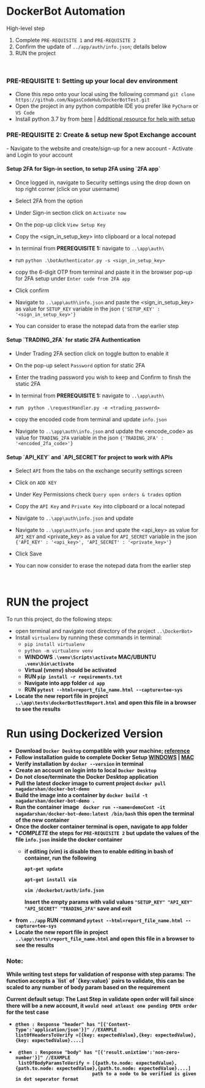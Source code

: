 # DockerBot Automation
High-level step
  1. Complete `PRE-REQUISITE 1` and `PRE-REQUISITE 2`
  2. Confirm the update of `../app/auth/info.json`; details below
  3. RUN the project

<br>
<h3><b>PRE-REQUISITE 1: </b>Setting up your <b>local dev</b> environment</h3>

- Clone this repo onto your local using the following command
  `git clone https://github.com/NagasCodeHub/DockerBotTest.git`
- Open the project in any python compatible IDE you prefer like `PyCharm` or `VS Code`
- Install python 3.7 by from [here](https://www.python.org/downloads/) | [Additional resource for help with setup](https://phoenixnap.com/kb/how-to-install-python-3-windows) 


<h3><b>PRE-REQUISITE 2: </b>Create & setup new Spot Exchange account</h3>
- Navigate to the website and create/sign-up for a new account
- Activate and Login to your account
<br>


<h4>Setup 2FA for Sign-in section, to setup 2FA using `2FA app` </h4>

  - Once logged in, navigate to Security settings using the drop down on top right corner (click on your username)
  
  - Select 2FA from the option
   
  - Under Sign-in section click on `Activate now`
   
  - On the pop-up click `View Setup Key`
   
  - Copy the <sign_in_setup_key> into clipboard or a local notepad
   
  - In terminal from <b>PREREQUISITE 1:</b> navigate to `..\app\auth\`
   
  - run `python .\botAuthenticator.py -s <sign_in_setup_key>`
   
  - copy the 6-digit OTP from terminal and paste it in the browser pop-up for 2FA setup under `Enter code from 2FA app`
   
  - Click confirm
  
  - Navigate to `..\app\auth\info.json` and paste the <sign_in_setup_key> as value for `SETUP_KEY` variable in the json `{'SETUP_KEY' : '<sign_in_setup_key>'}`
    
  - You can consider to erase the notepad data from the earlier step


<h4>Setup `TRADING_2FA` for static 2FA Authentication</h4>

  - Under Trading 2FA section click on toggle button to enable it
  
  - On the pop-up select `Password` option for static 2FA
  
  - Enter the trading password you wish to keep and Confirm to finsh the static 2FA
  
  - In terminal from <b>PREREQUISITE 1:</b> navigate to `..\app\auth\`
  
  - run ` python .\requestHandler.py -e <trading_password>`
  
  - copy the encoded code from terminal and update `info.json`
  
  - Navigate to `..\app\auth\info.json` and update the <encode_code> as value for `TRADING_2FA` variable in the json `{'TRADING_2FA' : '<encoded_2fa_code>'}`


<h4>Setup `API_KEY` and `API_SECRET`for project to work with APIs</h4>

  - Select `API` from the tabs on the exchange security settings screen
  
  - Click on `ADD KEY`
  
  - Under Key Permissions check `Query open orders & trades` option
  
  - Copy the `API Key` and `Private Key` into clipboard or a local notepad
  
  - Navigate to `..\app\auth\info.json` and update
  
  - Navigate to `..\app\auth\info.json` and upate the <api_key> as value for `API_KEY` and <private_key> as a value for `API_SECRET` variable in the json `{'API_KEY' : '<api_key>', 'API_SECRET' : '<private_key>'}`
  
  - Click Save
  
  - You can now consider to erase the notepad data from the earlier step

<br>

# RUN the project
To run this project, do the following steps:
- open terminal and navigate root directory of the project `..\DockerBot>`
- Install `virtualenv` by running these commands in terminal:
   * `pip install virtualenv`
   * `python -m virtualenv venv`
   * <b>WINDOWS `.\venv\Scripts\activate`  MAC/UBUNTU `.venv\bin\activate`
   * Virtual (vnenv) should be activated
   * RUN `pip install -r requirements.txt`
   * Navigate into app folder `cd app`
   * RUN `pytest --html=report_file_name.html --capture=tee-sys`
- Locate the new report file in project `..\app\tests\dockerBotTestReport.html` and open this file in a browser to see the results

# Run using Dockerized Version
- Download `Docker Desktop` compatible with your machine; [reference](https://www.docker.com/get-started/)
- Follow installation guide to complete Docker Setup [WINDOWS](https://docs.docker.com/desktop/install/windows-install/) | [MAC](https://docs.docker.com/desktop/install/mac-install/)
- Verify installation by `docker --version` in terminal
- Create an account on login into to local `Docker Desktop`
- Do not close/terminate the Docker Desktop application
- Pull the latest docker image to current project `docker pull nagadarshan/docker-bot-demo`
- Build the image into a container by `docker build -t nagadarshan/docker-bot-demo .`
- Run the container image ` docker run --name=demoCont -it nagadarshan/docker-bot-demo:latest /bin/bash` this open the terminal of the new container
- Once the docker container terminal is open, navigate to app folder
- ****COMPLETE*** the steps for `PRE-REQUISITE 2` but update the values of the file `info.json` inside the docker container
  - if editing (vim) is disable then to enable editing in bash of container, run the following
    
    `apt-get update`
  
    `apt-get install vim`
  
    `vim /dockerbot/auth/info.json`
    
    Insert the empty params with valid values `"SETUP_KEY" "API_KEY" "API_SECRET" "TRADING_2FA"` save and exit
- from `../app` RUN command `pytest --html=report_file_name.html --capture=tee-sys`
- Locate the new report file in project `..\app\tests\report_file_name.html` and open this file in a browser to see the results


<h3>Note:</h3>
While writing test steps for validation of response with step params:
The function accepts a `list` of `{key:value}` pairs to validate,
this can be scaled to any number of body param based on the requirement

Current default setup: The Last Step in validate open order will fail since there will be a new account, it `would need atleast one pending OPEN order` for the test case
<br>

-     @then : Response "header" has "[{'Content-Type':'application/json'}]" //EXAMPLE
      listOfHeadersToVerify =[{key: expectedValue},{key: expectedValue},{key: expectedValue}....]
      
-      @then : Response "body" has "[{'result.unixtime':'non-zero-number'}]" //EXAMPLE
       listOfBodyParamsToVerify = [{path.to.node: expectedValue},{path.to.node: expectedValue},{path.to.node: expectedValue}....]
                                  path to a node to be verified is given in dot seperator format
